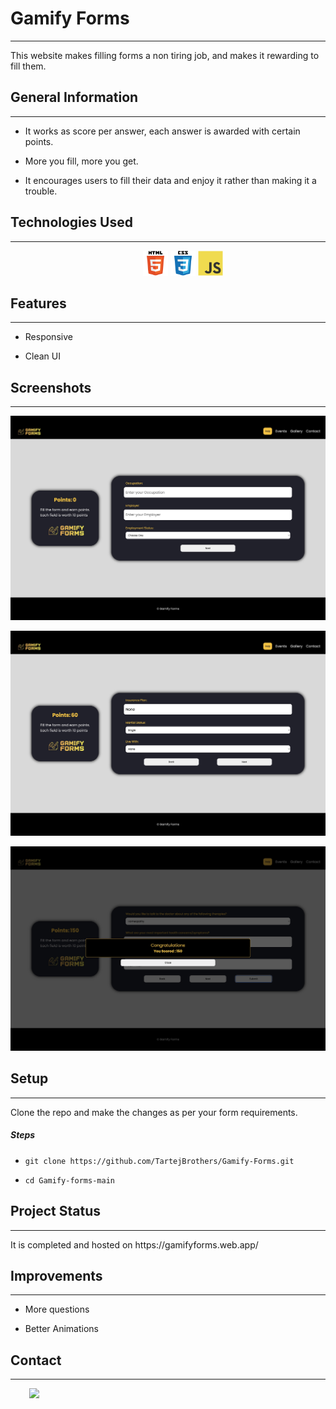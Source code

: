 <h1>Gamify Forms</h1>
<hr><p>This website makes filling forms a non tiring job, and makes it rewarding to fill them.</p><h2>General Information</h2>
<hr><ul>
<li>It works as score per answer, each answer is awarded with certain points.</li>
</ul><ul>
<li>More you fill, more you get.</li>
</ul><ul>
<li>It encourages users to fill their data and enjoy it rather than making it a trouble.</li>
</ul><h2>Technologies Used</h2>
<hr><ul>
<ul align="center">
<img src="https://raw.githubusercontent.com/devicons/devicon/master/icons/html5/html5-original-wordmark.svg" alt="html5" width="40" height="40"/>

<img src="https://raw.githubusercontent.com/devicons/devicon/master/icons/css3/css3-original-wordmark.svg" alt="css3" width="40" height="40"/>

<img src="https://raw.githubusercontent.com/devicons/devicon/master/icons/javascript/javascript-original.svg" alt="javascript" width="40" height="40"/> 
</ul>
</ul><h2>Features</h2>
<hr><ul>
<li>Responsive</li>
</ul><ul>
<li>Clean UI</li>
</ul><h2>Screenshots</h2>
<hr><p><img src="readme/1.jpg" alt=""></p><p><img src="readme/2.jpg" alt=""></p><p><img src="readme/3.jpg" alt=""></p><h2>Setup</h2>
<hr><p>Clone the repo and make the changes as per your form requirements.</p><h5>Steps</h5><ul>
<li><code>git clone https://github.com/TartejBrothers/Gamify-Forms.git</code></li>
</ul><ul>
<li><code>cd Gamify-forms-main</code></li>
</ul><h2>Project Status</h2>
<hr><p>It is completed and hosted on https://gamifyforms.web.app/</p><h2>Improvements</h2>
<hr><ul>
<li>More questions</li>
</ul><ul>
<li>Better Animations</li>
</ul><h2>Contact</h2>
<hr><p><span style="margin-right: 30px;"></span><a href="https://www.linkedin.com/in/tartej/"><img target="_blank" src="https://cdn.jsdelivr.net/gh/devicons/devicon/icons/linkedin/linkedin-original.svg" style="width: 10%;"></a></p>
